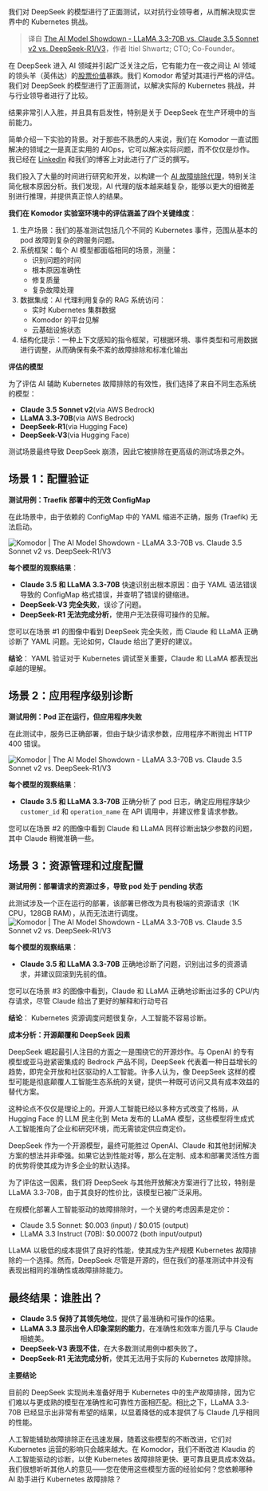 
<!--
title: AI模型Kubernetes问题诊断比拼
cover: https://komodor.com/wp-content/uploads/2025/02/03.png
-->

我们对 DeepSeek 的模型进行了正面测试，以对抗行业领导者，从而解决现实世界中的 Kubernetes 挑战。

> 译自 [The AI Model Showdown - LLaMA 3.3-70B vs. Claude 3.5 Sonnet v2 vs. DeepSeek-R1/V3](https://komodor.com/blog/the-ai-model-showdown-llama-3-3-70b-vs-claude-3-5-sonnet-v2-vs-deepseek-r1-v3/)，作者 Itiel Shwartz; CTO; Co-Founder。


在 DeepSeek 进入 AI 领域并引起广泛关注之后，它有能力在一夜之间让 AI 领域的领头羊（英伟达）的[股票价值](https://www.cnbc.com/amp/2025/01/27/nvidia-sheds-almost-600-billion-in-market-cap-biggest-drop-ever.html)暴跌。我们 Komodor 希望对其进行严格的评估。我们对 DeepSeek 的模型进行了正面测试，以解决实际的 Kubernetes 挑战，并与行业领导者进行了比较。

结果非常引人入胜，并且具有启发性，特别是关于 DeepSeek 在生产环境中的当前能力。

简单介绍一下实验的背景。对于那些不熟悉的人来说，我们在 Komodor 一直试图解决的领域之一是真正实用的 AIOps，它可以解决实际问题，而不仅仅是炒作。我已经在 [LinkedIn](https://www.linkedin.com/posts/itiel-shwartz-18542853_i-previously-shared-some-skeptical-thoughts-activity-7264570778229067776-ywMN?utm_source=share&utm_medium=member_desktop) 和我们的博客上对此进行了广泛的撰写。

我们投入了大量的时间进行研究和开发，以构建一个 [AI 故障排除代理](https://komodor.com/blog/introducing-klaudiaai-redefining-kubernetes-troubleshooting/)，特别关注简化根本原因分析。我们发现，AI 代理的版本越来越复杂，能够以更大的细微差别进行推理，并提供真正惊人的结果。

**我们在 Komodor 实验室环境中的评估涵盖了四个关键维度**：

1. 生产场景：我们的基准测试包括几个不同的 Kubernetes 事件，范围从基本的 pod 故障到复杂的跨服务问题。
2. 系统框架：每个 AI 模型都面临相同的场景，测量：
    *   识别问题的时间
    *   根本原因准确性
    *   修复质量
    *   复杂故障处理
3. 数据集成：AI 代理利用复杂的 RAG 系统访问：
    *   实时 Kubernetes 集群数据
    *   Komodor 的平台见解
    *   云基础设施状态
4. 结构化提示：一种上下文感知的指令框架，可根据环境、事件类型和可用数据进行调整，从而确保有条不紊的故障排除和标准化输出

**评估的模型**

为了评估 AI 辅助 Kubernetes 故障排除的有效性，我们选择了来自不同生态系统的模型：

- **Claude 3.5 Sonnet v2**(via AWS Bedrock)
- **LLaMA 3.3-70B**(via AWS Bedrock)
- **DeepSeek-R1**(via Hugging Face)
- **DeepSeek-V3**(via Hugging Face)

测试场景最终导致 DeepSeek 崩溃，因此它被排除在更高级的测试场景之外。

## 场景 1：配置验证

**测试用例：Traefik 部署中的无效 ConfigMap**

在此场景中，由于依赖的 ConfigMap 中的 YAML 缩进不正确，服务 (Traefik) 无法启动。

![Komodor | The AI Model Showdown - LLaMA 3.3-70B vs. Claude 3.5 Sonnet v2 vs. DeepSeek-R1/V3](https://komodor.com/wp-content/webp-express/webp-images/uploads/2025/02/Screenshot-2025-02-10-at-16.48.28.png.webp)

**每个模型的观察结果**：

- **Claude 3.5 和 LLaMA 3.3-70B** 快速识别出根本原因：由于 YAML 语法错误导致的 ConfigMap 格式错误，并查明了错误的键缩进。
- **DeepSeek-V3 完全失败**，误诊了问题。
- **DeepSeek-R1 无法完成分析**，使用户无法获得可操作的见解。

您可以在场景 #1 的图像中看到 DeepSeek 完全失败，而 Claude 和 LLaMA 正确诊断了 YAML 问题。无论如何，Claude 给出了更好的建议。

**结论**： YAML 验证对于 Kubernetes 调试至关重要，Claude 和 LLaMA 都表现出卓越的理解。

## 场景 2：应用程序级别诊断

**测试用例：Pod 正在运行，但应用程序失败**

在此测试中，服务已正确部署，但由于缺少请求参数，应用程序不断抛出 HTTP 400 错误。

![Komodor | The AI Model Showdown - LLaMA 3.3-70B vs. Claude 3.5 Sonnet v2 vs. DeepSeek-R1/V3](https://komodor.com/wp-content/webp-express/webp-images/uploads/2025/02/Screenshot-2025-02-10-at-16.48.39.png.webp)

**每个模型的观察结果**：

- **Claude 3.5 和 LLaMA 3.3-70B** 正确分析了 pod 日志，确定应用程序缺少 `customer_id` 和 `operation_name` 在 API 调用中，并建议修复请求参数。

您可以在场景 #2 的图像中看到 Claude 和 LLaMA 同样诊断出缺少参数的问题，其中 Claude 稍微准确一些。

## 场景 3：资源管理和过度配置

**测试用例：部署请求的资源过多，导致 pod 处于 pending 状态**

此测试涉及一个正在运行的部署，该部署已修改为具有极端的资源请求（1K CPU，128GB RAM），从而无法进行调度。
![Komodor | The AI Model Showdown - LLaMA 3.3-70B vs. Claude 3.5 Sonnet v2 vs. DeepSeek-R1/V3](https://komodor.com/wp-content/webp-express/webp-images/uploads/2025/02/Screenshot-2025-02-10-at-16.48.51.png.webp)

**每个模型的观察结果**：

- **Claude 3.5 和 LLaMA 3.3-70B** 正确地诊断了问题，识别出过多的资源请求，并建议回滚到先前的值。 

您可以在场景 #3 的图像中看到，Claude 和 LLaMA 正确地诊断出过多的 CPU/内存请求，尽管 Claude 给出了更好的解释和行动号召

**结论**： Kubernetes 资源调度问题很复杂，人工智能不容易诊断。

**成本分析：开源颠覆和 DeepSeek 因素**

DeepSeek 崛起最引人注目的方面之一是围绕它的开源炒作。与 OpenAI 的专有模型或亚马逊紧密集成的 Bedrock 产品不同，DeepSeek 代表着一种日益增长的趋势，即完全开放和社区驱动的人工智能。许多人认为，像 DeepSeek 这样的模型可能是彻底颠覆人工智能生态系统的关键，提供一种既可访问又具有成本效益的替代方案。

这种论点不仅仅是理论上的。开源人工智能已经以多种方式改变了格局，从 Hugging Face 的 LLM 民主化到 Meta 发布的 LLaMA 模型，这些模型将生成式人工智能推向了企业和研究环境，而无需锁定供应商定价。

DeepSeek 作为一个开源模型，最终可能胜过 OpenAI、Claude 和其他封闭解决方案的想法并非牵强。如果它达到性能对等，那么在定制、成本和部署灵活性方面的优势将使其成为许多企业的默认选择。

为了评估这一因素，我们将 DeepSeek 与其他开放解决方案进行了比较，特别是 LLaMA 3.3-70B，由于其良好的性价比，该模型已被广泛采用。

在规模化部署人工智能驱动的故障排除时，一个关键的考虑因素是定价：

*   Claude 3.5 Sonnet: $0.003 (input) / $0.015 (output)
*   LLaMA 3.3 Instruct (70B): $0.00072 (both input/output)

LLaMA 以极低的成本提供了良好的性能，使其成为生产规模 Kubernetes 故障排除的一个选择。然而，DeepSeek 尽管是开源的，但在我们的基准测试中并没有表现出相同的准确性或故障排除能力。

## 最终结果：谁胜出？

- **Claude 3.5 保持了其领先地位**，提供了最准确和可操作的结果。
- **LLaMA 3.3 显示出令人印象深刻的能力**，在准确性和效率方面几乎与 Claude 相媲美。
- **DeepSeek-V3 表现不佳**，在大多数测试用例中都失败了。
- **DeepSeek-R1 无法完成分析**，使其无法用于实际的 Kubernetes 故障排除。

**主要结论**

目前的 DeepSeek 实现尚未准备好用于 Kubernetes 中的生产故障排除，因为它们难以与更成熟的模型在准确性和可靠性方面相匹配。相比之下，LLaMA 3.3-70B 已经显示出非常有希望的结果，以显着降低的成本提供了与 Claude 几乎相同的性能。

人工智能辅助故障排除正在迅速发展，随着这些模型的不断改进，它们对 Kubernetes 运营的影响只会越来越大。在 Komodor，我们不断改进 Klaudia 的人工智能驱动的诊断，以使 Kubernetes 故障排除更快、更可靠且更具成本效益。我们很想听听其他人的意见——您在使用这些模型方面的经验如何？您依赖哪种 AI 助手进行 Kubernetes 故障排除？